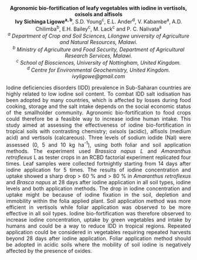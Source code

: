 <center><strong>Agronomic bio-fortification of leafy vegetables with iodine in
vertisols, oxisols and alfisols</strong>

<center><strong>Ivy Sichinga Ligowe<sup>a, b</sup></strong>, S.D. Young<sup>c</sup>, E.L. Ander<sup>d</sup>, V.
Kabambe<sup>a</sup>, A.D. Chilimba<sup>b</sup>, E.H. Bailey<sup>c</sup>, M. Lack<sup>c</sup> and P. C.
Nalivata<sup>a</sup>

<center><i><sup>a</sup> Department of Crop and Soil Sciences, Lilongwe university of
Agriculture and Natural Resources, Malawi.</i>

<center><i><sup>b</sup> Ministry of Agriculture and Food Security, Department of
Agricultural Research Services, Malawi.</i>

<center><i><sup>c</sup> School of Biosciences, University of Nottingham, United Kingdom.</i>

<center><i><sup>d</sup> Centre for Environmental Geochemistry, United Kingdom.</i>

<center><i>ivyligowe@gmail.com</i>

<p style="text-align:justify">Iodine deficiencies disorders (IDD) prevalence in Sub-Saharan countries
are highly related to low iodine soil content. To combat IDD salt
iodisation has been adopted by many countries, which is affected by
losses during food cooking, storage and the salt intake depends on the
social economic status of the smallholder community. Agronomic
bio-fortification to food crops could therefore be a feasible way to
increase iodine human intake. This study aimed at assessing the
effectiveness of iodine bio-fortification in tropical soils with
contrasting chemistry; oxisols (acidic), alfisols (medium acid) and
vertisols (calcareous). Three levels of sodium iodide (NaI) were
assessed (0, 5 and 10 kg ha<sup>-1</sup>), using both foliar and soil application
methods. The experiment used <i>Brassica napus L</i> and <i>Amaranthus
retroflexus</i> L as tester crops in an RCBD factorial experiment
replicated four times. Leaf samples were collected fortnightly starting
from 14 days after iodine application for 5 times. The results of iodine
concentration and uptake showed a sharp drop &gt; 60 % and &gt; 80 % in
<i>Amaranthus retroflexus</i> and <i>Brasca napus</i> at 28 days after iodine
application in all soil types, iodine levels and both application
methods. The drop in iodine concentration and uptake might be because of
iodine fixation in the soil, depletion and immobility within the folia
applied plant. Soil application method was more efficient in vertisols
while foliar application was observed to be more effective in all soil
types. Iodine bio-fortification was therefore observed to increase
iodine concentration, uptake by green vegetables and intake by humans
and could be a way to reduce IDD in tropical regions. Repeated
application could be considered in vegetables requiring repeated
harvests beyond 28 days after iodine application. Foliar application
method should be adopted in acidic soils where the mobility of soil
iodine is negatively affected by the presence of oxides.

